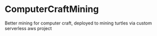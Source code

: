 # ComputerCraftMining
Better mining for computer craft, deployed to mining turtles via custom serverless aws project

